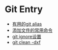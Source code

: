 # Git Entry

* [有用的git alias](./GitAlias.md)
* [添加文件的常用命令](./UsuallyUsedFileAddCommand.md)
* [git ignore设置](HowToConfigGitIgnore.md)
* [git clean -dxf](HowToUseGitClean.md)
